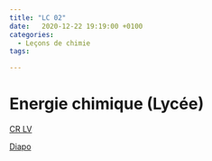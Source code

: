 ```yaml
---
title: "LC 02"
date:   2020-12-22 19:19:00 +0100
categories:
  - Leçons de chimie
tags:

---
```

# Energie chimique (Lycée)

[CR LV](/assets/pdf/LC02.pdf)

<object class="pdf fitvidsignore" data="/assets/pdf/LC02.pdf" type="application/pdf"></object>

<a href="/assets/pdf/LC02.pptx" download>Diapo</a>
